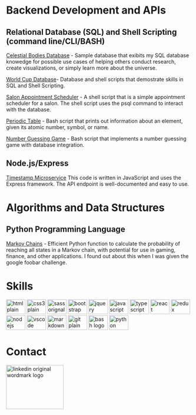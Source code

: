 # Backend Development and APIs

## Relational Database (SQL) and Shell Scripting (command line/CLI/BASH)

[Celestial Bodies Database](https://github.com/TracyChacon/Projects-freeCodeCamp.org/tree/master/05%20Relational%20Database/project_01_celestial_bodies_database) - Sample database that exibits my SQL database knowedge for possible use cases of helping others conduct research, create visualizations, or simply learn more about the universe.

[World Cup Database](https://github.com/TracyChacon/Projects-freeCodeCamp.org/tree/master/05%20Relational%20Database/project_02_world_cup_database)- Database and shell scripts that demostrate skills in SQL and Shell Scripting.

[Salon Appointment Scheduler](https://github.com/TracyChacon/Projects-freeCodeCamp.org/tree/master/05%20Relational%20Database/project_03_salon_appointment_scheduler) - A shell script that is a simple appointment scheduler for a salon. The shell script uses the psql command to interact with the database.

[Periodic Table](https://github.com/TracyChacon/Projects-freeCodeCamp.org/tree/master/05%20Relational%20Database/project_04_periodic_table_database) - Bash script that prints out information about an element, given its atomic number, symbol, or name.

[Number Guessing Game](https://github.com/TracyChacon/Projects-freeCodeCamp.org/tree/master/05%20Relational%20Database/project_05_number_guessing_game/number_guessing_game) - Bash script that implements a number guessing game with database integration.

## Node.js/Express
[Timestamp Microservice](https://github.com/TracyChacon/Projects-freeCodeCamp.org/tree/master/06-Back%20End%20Development%20and%20APIs/01%20Project%20Timestamp%20Microservice) This code is written in JavaScript and uses the Express framework. The API endpoint is well-documented and easy to use.

# Algorithms and Data Structures
## Python Programming Language
[Markov Chains](https://github.com/TracyChacon/Algorithms-and-Data-Structures/tree/main/Markov%20Chains) -
Efficient Python function to calculate the probability of reaching all states in a Markov chain, with potential for use in gaming, finance, and other applications. I found out about this when I was given the google foobar challenge. 
# Skills
<div align="left" justify="center">

 <img  src="https://cdn.jsdelivr.net/gh/devicons/devicon/icons/html5/html5-plain-wordmark.svg" height="40" width="52" alt="html plain wordmark logo"   />

 <img src="https://cdn.jsdelivr.net/gh/devicons/devicon/icons/css3/css3-plain-wordmark.svg" height="40" width="52" alt="css3 plain wordmark logo"  />

 <img src="https://cdn.jsdelivr.net/gh/devicons/devicon/icons/sass/sass-original.svg" height="40" width="52" alt="sass orignal logo"  />

 <img src="https://cdn.jsdelivr.net/gh/devicons/devicon/icons/bootstrap/bootstrap-original-wordmark.svg" height="40" width="52" alt="bootstrap original wordmark logo"  />
 
 <img src="https://cdn.jsdelivr.net/gh/devicons/devicon/icons/jquery/jquery-original-wordmark.svg" height="40" width="52" alt="jquery original wordmark logo"  />

 <img src="https://cdn.jsdelivr.net/gh/devicons/devicon/icons/javascript/javascript-original.svg" height="40" width="52" alt="javascript original logo"  />
  
  <img src="https://cdn.jsdelivr.net/gh/devicons/devicon/icons/typescript/typescript-original.svg" height="40" width="52" alt="typescript original logo"  />

  <img src="https://cdn.jsdelivr.net/gh/devicons/devicon/icons/react/react-original-wordmark.svg" height="40" width="52" alt="react original wordmark logo"  />
  <img src="https://cdn.jsdelivr.net/gh/devicons/devicon/icons/redux/redux-original.svg" height="40" width="52" alt="redux original logo"  />


  <img src="https://cdn.jsdelivr.net/gh/devicons/devicon/icons/nodejs/nodejs-original.svg" height="40" width="52" alt="nodejs original logo"  />

  <img src="https://cdn.jsdelivr.net/gh/devicons/devicon/icons/vscode/vscode-original-wordmark.svg" height="40" width="52" alt="vscode orignal wordmark logo"  />



  <img src="https://cdn.jsdelivr.net/gh/devicons/devicon/icons/markdown/markdown-original.svg" height="40" width="52" alt="markdown original logo"  />

  <img src="https://cdn.jsdelivr.net/gh/devicons/devicon/icons/git/git-plain-wordmark.svg" height="40" width="52" alt="git plain wordmark logo"  />

 <img src="https://cdn.jsdelivr.net/gh/devicons/devicon/icons/bash/bash-original.svg" height="40" width="52" alt="bash logo"  />

  <img src="https://cdn.jsdelivr.net/gh/devicons/devicon/icons/python/python-original-wordmark.svg" height="40" width="52" alt="python original wordmark logo"  />

</div>
 

# Contact
<div align="left">
  <a href='https://www.linkedin.com/in/tracy-chacon-862a5699/'><img src="https://cdn.jsdelivr.net/gh/devicons/devicon/icons/linkedin/linkedin-original-wordmark.svg" height="120" width="156" alt="linkedin original wordmark logo"  /></a>
  
</div>

